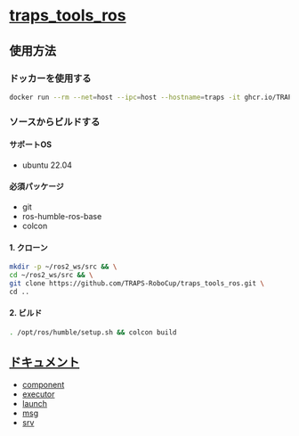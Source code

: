<!-- Copyright 2024 TRAPS

Licensed under the Apache License, Version 2.0 (the "License");
you may not use this file except in compliance with the License.
You may obtain a copy of the License at

    http://www.apache.org/licenses/LICENSE-2.0

Unless required by applicable law or agreed to in writing, software
distributed under the License is distributed on an "AS IS" BASIS,
WITHOUT WARRANTIES OR CONDITIONS OF ANY KIND, either express or implied.
See the License for the specific language governing permissions and
limitations under the License. -->

# [traps_tools_ros](./README.md)

## 使用方法

### ドッカーを使用する
```bash
docker run --rm --net=host --ipc=host --hostname=traps -it ghcr.io/TRAPS-RoboCup/traps_tools_ros
```

### ソースからビルドする

#### サポートOS
- ubuntu 22.04

#### 必須パッケージ
- git
- ros-humble-ros-base
- colcon

#### 1. クローン
```bash
mkdir -p ~/ros2_ws/src && \
cd ~/ros2_ws/src && \
git clone https://github.com/TRAPS-RoboCup/traps_tools_ros.git \
cd ..
```
#### 2. ビルド
```bash
. /opt/ros/humble/setup.sh && colcon build
```

## [ドキュメント](doc/index.md)
- [component](doc/component/index.md)
- [executor](doc/executor/index.md)
- [launch](doc/launch/index.md)
- [msg](doc/msg/index.md)
- [srv](doc/srv/index.md)